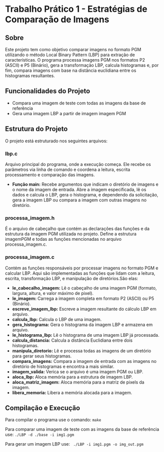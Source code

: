 # Trabalho Prático 1 - Estratégias de Comparação de Imagens

## Sobre
Este projeto tem como objetivo comparar imagens no formato PGM utilizando o método Local Binary Pattern (LBP) para extração de características. O programa processa imagens PGM nos formatos P2 (ASCII) e P5 (Binário), gera a transformação LBP, calcula histogramas e, por fim, compara imagens com base na distância euclidiana entre os histogramas resultantes.

## Funcionalidades do Projeto
* Compara uma imagem de teste com todas as imagens da base de referência
* Gera uma imagem LBP a partir de imagem imagem PGM

## Estrutura do Projeto
O projeto está estruturado nos seguintes arquivos:

### lbp.c

Arquivo principal do programa, onde a execução começa. Ele recebe os parâmetros via linha de comando e coordena a leitura, escrita processamento e comparação das imagens.

* **Função main:**
    Recebe argumentos que indicam o diretório de imagens e o nome da imagem de entrada.
    Abre a imagem especificada, lê os dados e calcula o LBP, gera o histograma, e dependendo da solicitação, gera a imagem LBP ou compara a imagem com outras imagens no diretório.

### processa_imagem.h

É o arquivo de cabeçalho que contém as declarações das funções e da estrutura da imagem PGM utilizada no projeto.
Define a estrutura imagemPGM e todas as funções mencionadas no arquivo processa_imagem.c.

### processa_imagem.c

Contém as funções responsáveis por processar imagens no formato PGM e calcular LBP. Aqui são implementadas as funções que lidam com a leitura, escrita, transformação LBP, e manipulação de diretórios.São elas:

* **le_cabecalho_imagem:** Lê o cabeçalho de uma imagem PGM (formato, largura, altura, e valor máximo de pixel).
* **le_imagem:** Carrega a imagem completa em formato P2 (ASCII) ou P5 (Binário).
* **escreve_imagem_lbp:** Escreve a imagem resultante do cálculo LBP em arquivo.
* **calcula_lbp:** Calcula o LBP de uma imagem.
* **gera_histograma:** Gera o histograma da imagem LBP e armazena em arquivo.
* **le_histograma_lbp:** Lê o histograma de uma imagem LBP já processada.
* **calcula_distancia:** Calcula a distância Euclidiana entre dois histogramas.
* **manipula_diretorio:** Lê e processa todas as imagens de um diretório para gerar seus histogramas.
* **compara_imagens:** Compara a imagem de entrada com as imagens no diretório de histogramas e encontra a mais similar.
* **imagem_valida:** Verica se o arquivo é uma imagem PGM ou LBP.
* **aloca_lbp:** Aloca memória para a estrutura de imagem LBP.
* **aloca_matriz_imagem:** Aloca memória para a matriz de pixels da imagem.
* **libera_memoria:** Libera a memória alocada para a imagem.

## Compilação e Execução

Para compilar o programa use o comando: `make`

Para comparar uma imagem de teste com as imagens da base de referência use: 
` ./LBP -d ./base -i img1.pgm `

Para gerar um imagem LBP use: 
` ./LBP -i img1.pgm -o img_out.pgm`
